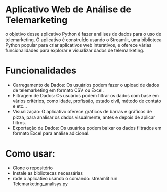 # Aplicativo Web de Análise de Telemarketing

o objetivo desse aplicativo Python é fazer análises de dados para o uso de telemarketing. O aplicativo é construído usando o Streamlit, uma biblioteca Python popular para criar aplicativos web interativos, e oferece várias funcionalidades para explorar e visualizar dados de telemarketing.

# Funcionalidades

* Carregamento de Dados: Os usuários podem fazer o upload de dados de telemarketing em formato CSV ou Excel.
* Filtragem de Dados: Os usuários podem filtrar os dados com base em vários critérios, como idade, profissão, estado civil, método de contato e etc...
* Visualização: O aplicativo oferece gráficos de barras e gráficos de pizza, para analisar os dados visualmente, antes e depois de aplicar filtros.
* Exportação de Dados: Os usuários podem baixar os dados filtrados em formato Excel para análise adicional.

# Como usar:

* Clone o repositório
* Instale as bibliotecas necessárias
* rode o aplicativo usando o comando: streamlit run Telemarketing_analisys.py

